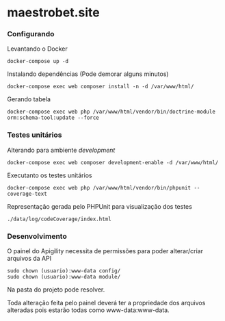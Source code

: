 # maestrobet.site

### Configurando

Levantando o Docker
```
docker-compose up -d
```

Instalando dependências (Pode demorar alguns minutos)
```
docker-compose exec web composer install -n -d /var/www/html/
```

Gerando tabela
```
docker-compose exec web php /var/www/html/vendor/bin/doctrine-module orm:schema-tool:update --force
```

### Testes unitários

Alterando para ambiente *development*
```
docker-compose exec web composer development-enable -d /var/www/html/
```

Executanto os testes unitários
```
docker-compose exec web php /var/www/html/vendor/bin/phpunit --coverage-text
```

Representação gerada pelo PHPUnit para visualização dos testes
```
./data/log/codeCoverage/index.html
```

### Desenvolvimento

O painel do Apigility necessita de permissões para poder alterar/criar arquivos da API
```
sudo chown (usuario):www-data config/
sudo chown (usuario):www-data module/
```
Na pasta do projeto pode resolver.

Toda alteração feita pelo painel deverá ter a propriedade dos arquivos alteradas pois estarão
todas como www-data:www-data.
